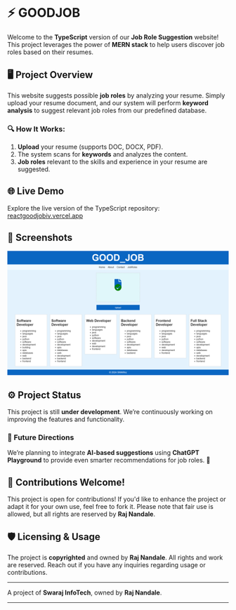 # ⚡ GOODJOB

Welcome to the **TypeScript** version of our **Job Role Suggestion** website! This project leverages the power of **MERN stack** to help users discover job roles based on their resumes.

## 🖥️ Project Overview

This website suggests possible **job roles** by analyzing your resume. Simply upload your resume document, and our system will perform **keyword analysis** to suggest relevant job roles from our predefined database.

### 🔍 How It Works:
1. **Upload** your resume (supports DOC, DOCX, PDF).
2. The system scans for **keywords** and analyzes the content.
3. **Job roles** relevant to the skills and experience in your resume are suggested.


## 🌐 Live Demo

Explore the live version of the TypeScript repository: [reactgoodjobiv.vercel.app](https://reactgoodjobiv.vercel.app)

## 📸 Screenshots
![Homepage Screenshot](./screenshots/homepage.png)
## ⚙️ Project Status

This project is still **under development**. We’re continuously working on improving the features and functionality.

### 🌟 Future Directions
We’re planning to integrate **AI-based suggestions** using **ChatGPT Playground** to provide even smarter recommendations for job roles. 🤖

## 🙌 Contributions Welcome!

This project is open for contributions! If you'd like to enhance the project or adapt it for your own use, feel free to fork it. Please note that fair use is allowed, but all rights are reserved by **Raj Nandale**.

## 🛡️ Licensing & Usage

The project is **copyrighted** and owned by **Raj Nandale**. All rights and work are reserved. Reach out if you have any inquiries regarding usage or contributions.

---

A project of **Swaraj InfoTech**, owned by **Raj Nandale**.

---
